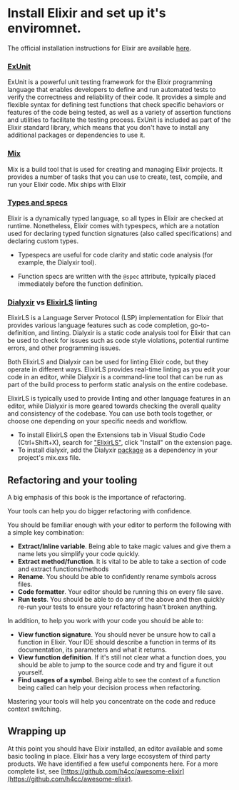 # Install Elixir and set up it's enviromnet.

The official installation instructions for Elixir are available [here](https://elixir-lang.org/install.html).

### [ExUnit](https://hexdocs.pm/ex_unit/ExUnit.html)

ExUnit is a powerful unit testing framework for the Elixir programming language that enables developers to define and run automated tests to verify the correctness and reliability of their code. It provides a simple and flexible syntax for defining test functions that check specific behaviors or features of the code being tested, as well as a variety of assertion functions and utilities to facilitate the testing process. ExUnit is included as part of the Elixir standard library, which means that you don't have to install any additional packages or dependencies to use it.

### [Mix](https://elixir-lang.org/getting-started/mix-otp/introduction-to-mix.html)

Mix is a build tool that is used for creating and managing Elixir projects. It provides a number of tasks that you can use to create, test, compile, and run your Elixir code. Mix ships with Elixir

### [Types and specs](https://elixir-lang.org/getting-started/typespecs-and-behaviours.html#types-and-specs)

Elixir is a dynamically typed language, so all types in Elixir are checked at runtime. Nonetheless, Elixir comes with typespecs, which are a notation used for declaring typed function signatures (also called specifications) and declaring custom types.

- Typespecs are useful for code clarity and static code analysis (for example, the Dialyxir tool).

- Function specs are written with the `@spec` attribute, typically placed immediately before the function definition.

### [Dialyxir](https://github.com/jeremyjh/dialyxir) vs [ElixirLS](https://marketplace.visualstudio.com/items?itemName=JakeBecker.elixir-ls) linting

ElixirLS is a Language Server Protocol (LSP) implementation for Elixir that provides various language features such as code completion, go-to-definition, and linting. Dialyxir is a static code analysis tool for Elixir that can be used to check for issues such as code style violations, potential runtime errors, and other programming issues.

Both ElixirLS and Dialyxir can be used for linting Elixir code, but they operate in different ways. ElixirLS provides real-time linting as you edit your code in an editor, while Dialyxir is a command-line tool that can be run as part of the build process to perform static analysis on the entire codebase.

ElixirLS is typically used to provide linting and other language features in an editor, while Dialyxir is more geared towards checking the overall quality and consistency of the codebase. You can use both tools together, or choose one depending on your specific needs and workflow.

- To install ElixirLS open the Extensions tab in Visual Studio Code (Ctrl+Shift+X), search for ["ElixirLS"](https://marketplace.visualstudio.com/items?itemName=JakeBecker.elixir-ls), click "Install" on the extension page.
- To install dialyxir, add the Dialyxir [package](https://github.com/jeremyjh/dialyxir) as a dependency in your project's mix.exs file.

## Refactoring and your tooling

A big emphasis of this book is the importance of refactoring.

Your tools can help you do bigger refactoring with confidence.

You should be familiar enough with your editor to perform the following with a simple key combination:

- **Extract/Inline variable**. Being able to take magic values and give them a name lets you simplify your code quickly.
- **Extract method/function**. It is vital to be able to take a section of code and extract functions/methods
- **Rename**. You should be able to confidently rename symbols across files.
- **Code formatter**. Your editor should be running this on every file save.
- **Run tests**. You should be able to do any of the above and then quickly re-run your tests to ensure your refactoring hasn't broken anything.

In addition, to help you work with your code you should be able to:

- **View function signature**. You should never be unsure how to call a function in Elixir. Your IDE should describe a function in terms of its documentation, its parameters and what it returns.
- **View function definition**. If it's still not clear what a function does, you should be able to jump to the source code and try and figure it out yourself.
- **Find usages of a symbol**. Being able to see the context of a function being called can help your decision process when refactoring.

Mastering your tools will help you concentrate on the code and reduce context switching.

## Wrapping up

At this point you should have Elixir installed, an editor available and some basic tooling in place. Elixir has a very large ecosystem of third party products. We have identified a few useful components here. For a more complete list, see [https://github.com/h4cc/awesome-elixir](https://github.com/h4cc/awesome-elixir).
